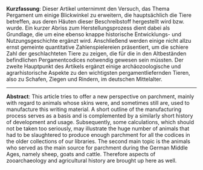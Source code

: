 **Kurzfassung**: Dieser Artikel unternimmt den Versuch, das Thema Pergament um einige Blickwinkel zu erweitern, die hauptsächlich die Tiere betreffen, aus deren Häuten dieser Beschreibstoff hergestellt wird bzw. wurde.
Ein kurzer Abriss zum Herstellungsprozess dient dabei als Grundlage, die um eine ebenso knappe historische Entwicklungs- und Nutzungsgeschichte ergänzt wird.
Anschließend werden einige nicht allzu ernst gemeinte quantitative Zahlenspielereien präsentiert, um die schiere Zahl der geschlachteten Tiere zu zeigen, die für die in den Altbeständen befindlichen Pergamentcodices notwendig gewesen sein müssten.
Der zweite Hauptpunkt des Artikels ergänzt einige archäozoologische und agrarhistorische Aspekte zu den wichtigsten pergamentliefernden Tieren, also zu Schafen, Ziegen und Rindern, im deutschen Mittelalter.


---

**Abstract**: This article tries to offer a new perspective on parchment, mainly with regard to animals whose skins were, and sometimes still are, used to manufacture this writing material. A short outline of the manufacturing process serves as a basis and is complemented by a similarly short history of development and usage. Subsequently, some calculations, which should not be taken too seriously, may illustrate the huge number of animals that had to be slaughtered to produce enough parchment for all the codices in the older collections of our libraries. The second main topic is the animals who served as the main source for parchment during the German Middle Ages, namely sheep, goats and cattle. Therefore aspects of zooarchaeology and agricultural history are brought up here as well.